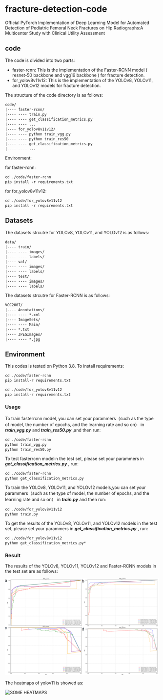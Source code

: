 # fracture-detection-code

Official PyTorch Implementation of Deep Learning Model for Automated Detection of Pediatric Femoral Neck Fractures on Hip Radiographs:A Multicenter Study with Clinical Utility Assessment

## code

The code is divided into two parts:

- faster-rcnn: This is the implementation of the Faster-RCNN model ( resnet-50 backbone and vgg16 backbone ) for fracture detection.
- for_yolov8v11v12: This is the implementation of the YOLOv8, YOLOv11, and YOLOv12 models for fracture detection.

The structure of the code directory is as follows:

```shell
code/
|---- faster-rcnn/
|---- ---- train.py
|---- ---- get_classification_metrics.py
|---- ---- ...
|---- for_yolov8v11v12/
|---- ---- python train_vgg.py
|---- ---- python train_res50
|---- ---- get_classification_metrics.py
|---- ---- ...
```

Environment:

for faster-rcnn:
```
cd ./code/faster-rcnn
pip install -r requirements.txt
```

for for_yolov8v11v12:
```
cd ./code/for_yolov8v11v12
pip install -r requirements.txt
```

## Datasets
The datasets strcutre for YOLOv8, YOLOv11, and YOLOv12 is as follows:
```shell
data/
|---- train/
|---- ---- images/
|---- ---- labels/
|---- val/
|---- ---- images/
|---- ---- labels/
|---- test/
|---- ---- images/
|---- ---- labels/
```

The datasets strcutre for Faster-RCNN is as follows:
```shell
VOC2007/
|---- Annotations/
|---- ---- *.xml
|---- ImageSets/
|---- ---- Main/
|---- *.txt
|---- JPEGImages/
|---- ---- *.jpg
```

## Environment
This codes is tested on Python 3.8.
To install requirements:

```setup
cd ./code/faster-rcnn
pip install-r requirements.txt
```

```setup
cd ./code/for_yolov8v11v12
pip install-r requirements.txt
```


### Usage
To train fasterrcnn model, you can set your parammers（such as the type of model, the number of epochs, and the learning rate and so on） in ***train_vgg.py*** and ***train_res50.py*** ,and then run:


```train
cd ./code/faster-rcnn
python train_vgg.py
python train_res50.py
```

To test fasterrcnn modelin the test set, please set your parammers in ***get_classification_metrics.py*** , run:

```test
cd ./code/faster-rcnn
python get_classification_metrics.py
```

To train the YOLOv8, YOLOv11, and YOLOv12 models,you can set your parammers（such as the type of model, the number of epochs, and the learning rate and so on） in ***train.py*** and then run:

```train
cd ./code/for_yolov8v11v12
python train.py
```

To get the results of the YOLOv8, YOLOv11, and YOLOv12 models in the test set, please set your parammers in ***get_classification_metrics.py*** , run:

```test
cd ./code/for_yolov8v11v12
python get_classification_metrics.py*
``` 

### Result
The results of the YOLOv8, YOLOv11, YOLOv12 and Faster-RCNN models in the test set are as follows:

![ALL THE ROC](./result/fig_all.png)

The heatmaps of yolov11 is showed as:

![SOME HEATMAPS](./result/heatmaps.png)



